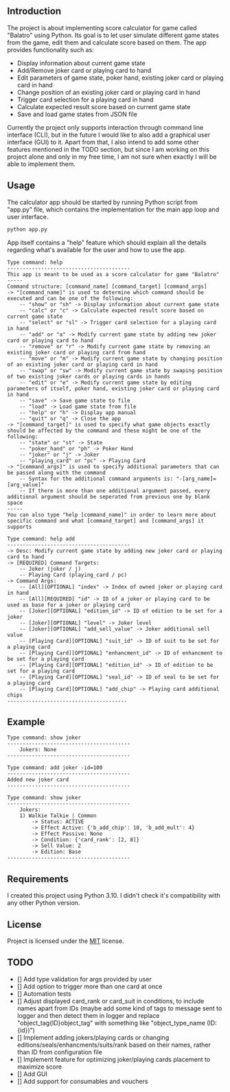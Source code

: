 ## Introduction

The project is about implementing score calculator for game called "Balatro" using Python. Its goal is to let user simulate different game states from the game, edit them and calculate score based on them. The app provides functionality such as:
* Display information about current game state
* Add/Remove joker card or playing card to hand
* Edit parameters of game state, poker hand, existing joker card or playing card in hand
* Change position of an existing joker card or playing card in hand
* Trigger card selection for a playing card in hand
* Calculate expected result score based on current game state
* Save and load game states from JSON file

Currently the project only supports interaction through command line interface (CLI), but in the future I would like to also add a graphical user interface (GUI) to it. Apart from that, I also intend to add some other features mentioned in the TODO section, but since I am working on this project alone and only in my free time, I am not sure when exactly I will be able to implement them.

## Usage

The calculator app should be started by running Python script from "app.py" file, which contains the implementation for the main app loop and user interface.

```bash
python app.py
```

App itself contains a "help" feature which should explain all the details regarding what's available for the user and how to use the app. 

```
Type command: help
----------------------------------------
This app is meant to be used as a score calculator for game "Balatro"
-----
Command structure: [command_name] [command_target] [command_args]
-> "[command_name]" is used to determine which command should be executed and can be one of the following:
    -- "show" or "sh" -> Display information about current game state
    -- "calc" or "c" -> Calculate expected result score based on current game state
    -- "select" or "sl" -> Trigger card selection for a playing card in hand
    -- "add" or "a" -> Modify current game state by adding new joker card or playing card to hand
    -- "remove" or "r" -> Modify current game state by removing an existing joker card or playing card from hand
    -- "move" or "m" -> Modify current game state by changing position of an existing joker card or playing card in hand
    -- "swap" or "sw" -> Modify current game state by swaping position of two existing joker cards or playing cards in hands
    -- "edit" or "e" -> Modify current game state by editing parameters of itself, poker hand, existing joker card or playing card in hand
    -- "save" -> Save game state to file
    -- "load" -> Load game state from file
    -- "help" or "h" -> Display app manual
    -- "quit" or "q" -> Close the app
-> "[command_target]" is used to specify what game objects exactly should be affected by the command and these might be one of the following:
    -- "state" or "st" -> State
    -- "poker_hand" or "ph" -> Poker Hand
    -- "joker" or "j" -> Joker
    -- "playing_card" or "pc" -> Playing Card
-> "[command_args]" is used to specify additional parameters that can be passed along with the command
    -- Syntax for the additional command arguments is: "-[arg_name]=[arg_value]"
    -- If there is more than one additional argument passed, every additional argument should be seperated from previous one by blank space
-----
You can also type "help [command_name]" in order to learn more about specific command and what [command_target] and [command_args] it supports
```

```
Type command: help add
----------------------------------------
-> Desc: Modify current game state by adding new joker card or playing card to hand
-> [REQUIRED] Command Targets:
    -- Joker (joker / j)
    -- Playing Card (playing_card / pc)
-> Command Args:
    -- [All][OPTIONAL] "index" -> Index of owned joker or playing card in hand
    -- [All][REQUIRED] "id" -> ID of a joker or playing card to be used as base for a joker or playing card
    -- [Joker][OPTIONAL] "edition_id" -> ID of edition to be set for a joker
    -- [Joker][OPTIONAL] "level" -> Joker level
    -- [Joker][OPTIONAL] "add_sell_value" -> Joker additional sell value
    -- [Playing Card][OPTIONAL] "suit_id" -> ID of suit to be set for a playing card
    -- [Playing Card][OPTIONAL] "enhancment_id" -> ID of enhancment to be set for a playing card
    -- [Playing Card][OPTIONAL] "edition_id" -> ID of edition to be set for a playing card
    -- [Playing Card][OPTIONAL] "seal_id" -> ID of seal to be set for a playing card
    -- [Playing Card][OPTIONAL] "add_chip" -> Playing card additional chips
---------------------------------------
```

## Example

```
Type command: show joker
----------------------------------------
    Jokers: None
----------------------------------------

Type command: add joker -id=100
----------------------------------------
Added new joker card
----------------------------------------

Type command: show joker
----------------------------------------
    Jokers:
    1) Walkie Talkie | Common
        -> Status: ACTIVE
        -> Effect Active: {'b_add_chip': 10, 'b_add_mult': 4}
        -> Effect Passive: None
        -> Condition: {'card_rank': [2, 8]}
        -> Sell Value: 2
        -> Edition: Base
----------------------------------------
```

## Requirements

I created this project using Python 3.10. I didn't check it's compatibility with any other Python version.

## License

Project is licensed under the [MIT](LICENSE) license.

## TODO

- [] Add type validation for args provided by user
- [] Add option to trigger more than one card at once
- [] Automation tests
- [] Adjust displayed card_rank or card_suit in conditions, to include names apart from IDs (maybe add some kind of tags to message sent to logger and then detect them in logger and replace "object_tag{ID}object_tag" with something like "object_type_name (ID: {id})")
- [] Implement adding jokers/playing cards or changing editions/seals/enhancments/suits/rank based on their names, rather than ID from configuration file
- [] Implement feature for optimizing joker/playing cards placement to maximize score 
- [] Add GUI
- [] Add support for consumables and vouchers